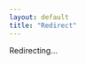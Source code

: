 ```yaml
---
layout: default
title: "Redirect"
---
```


<script>
  var userLang = navigator.language || navigator.userLanguage;
  if (userLang.startsWith('ja')) {
    window.location.href = "/jp/";
  } else {
    window.location.href = "/en/";
  }
</script>

<p>Redirecting...</p>
